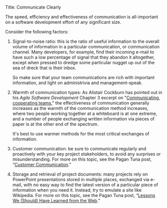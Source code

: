 Title: Communicate Clearly

The speed, efficiency and effectiveness of communication is all-important on a software development effort of any significant size.

Consider the following factors:

1. Signal-to-noise ratio: this is the ratio of useful information to the overall volume of information in a particular communication, or communication channel. Many developers, for example, find their incoming e-mail to have such a low percentage of signal that they abandon it altogether, except when pressed to dredge some particular nugget up out of the sea of dreck that is their inbox.

	So make sure that your team communications are rich with important information, and light on administrivia and management-speak.

2. Warmth of communication types: As Alistair Cockburn has pointed out in his <cite>Agile Software Development</cite> Chapter 3 excerpt on "[Communicating, cooperating teams][cockburn-2001]," the effectiveness of communication generally increases as the warmth of the communication method increases, where two people working together at a whiteboard is at one extreme, and a number of people exchanging written information via pieces of paper is at the other end of the spectrum.

	It's best to use warmer methods for the most critical exchanges of information.

3. Customer communication: be sure to communicate regularly and proactively with your key project stakeholders, to avoid any surprises or misunderstanding. For more on this topic, see the Pagan Tuna post, &ldquo;<a href="http://www.pagantuna.com/posts/customer-communication.html" target="ref">Customer Communication</a>.&rdquo;

4. Storage and retrieval of project documents: many projects rely on PowerPoint presentations stored in multiple places, exchanged via e-mail, with no easy way to find the latest version of a particular piece of information when you need it. Instead, try to emulate a site like Wikipedia. For more on this topic, see the Pagan Tuna post, &ldquo;<a href="http://www.pagantuna.com/posts/lessons-we-should-have-learned-from-the-web.html" target="ref">Lessons We (Should) Have Learned from the Web</a>.&rdquo;

[cockburn-2001]: bibliography#cockburn-2001
